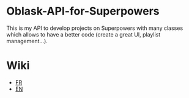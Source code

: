 # Oblask-API-for-Superpowers
This is my API to develop projects on Superpowers with many classes which allows to have a better code (create a great UI, playlist management...).

# Wiki
 * [FR](https://github.com/NattackDev/Oblask-API-for-Superpowers/wiki/Accueil)
 * [EN](https://github.com/NattackDev/Oblask-API-for-Superpowers/wiki/Main)
